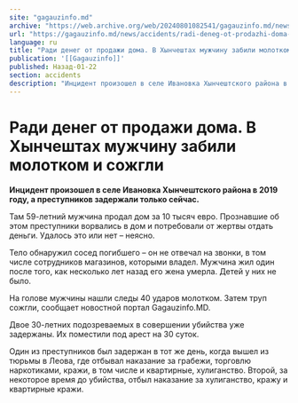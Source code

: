 ```yaml
---
site: "gagauzinfo.md"
archive: "https://web.archive.org/web/20240801082541/gagauzinfo.md/news/accidents/radi-deneg-ot-prodazhi-doma-v-hincheshtah-muzhchinu-zabili-molotkom-i-sozhgli"
url: "https://gagauzinfo.md/news/accidents/radi-deneg-ot-prodazhi-doma-v-hincheshtah-muzhchinu-zabili-molotkom-i-sozhgli"
language: ru
title: "Ради денег от продажи дома. В Хынчештах мужчину забили молотком и сожгли"
publication: '[[Gagauzinfo]]'
published: Назад-01-22
section: accidents
description: "Инцидент произошел в селе Ивановка Хынчештского района в 2019 году, а преступников задержали только сейчас."
---
```


# Ради денег от продажи дома. В Хынчештах мужчину забили молотком и сожгли

**Инцидент произошел в селе Ивановка Хынчештского района в 2019 году, а преступников задержали только сейчас.**

Там 59-летний мужчина продал дом за 10 тысяч евро. Прознавшие об этом преступники ворвались в дом и потребовали от жертвы отдать деньги. Удалось это или нет – неясно.

Тело обнаружил сосед погибшего – он не отвечал на звонки, в том числе сотрудников магазинов, которыми владел. Мужчина жил один после того, как несколько лет назад его жена умерла. Детей у них не было.

На голове мужчины нашли следы 40 ударов молотком. Затем труп сожгли, сообщает новостной портал Gagauzinfo.MD.

Двое 30-летних подозреваемых в совершении убийства уже задержаны. Их поместили под арест на 30 суток.

Один из преступников был задержан в тот же день, когда вышел из тюрьмы в Леова, где отбывал наказание за грабежи, торговлю наркотиками, кражи, в том числе и квартирные, хулиганство. Второй, за некоторое время до убийства, отбыл наказание за хулиганство, кражу и квартирные кражи.